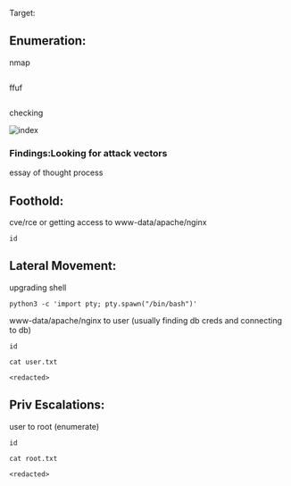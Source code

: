 Target:

## Enumeration:

nmap
```

```

ffuf
```

```

checking 

![index]()




### Findings:Looking for attack vectors

essay of thought process


## Foothold:

cve/rce or getting access to www-data/apache/nginx






```
id 

```


## Lateral Movement:

upgrading shell
```
python3 -c 'import pty; pty.spawn("/bin/bash")'
```

www-data/apache/nginx to user (usually finding db creds and connecting to db)






```
id 

```

```
cat user.txt

<redacted>
```


## Priv Escalations:

user to root (enumerate)






```
id 

```

```
cat root.txt

<redacted>
```
